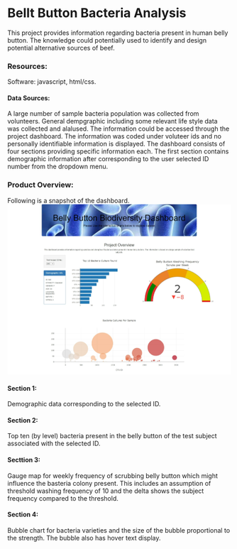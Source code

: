 # Bellt Button Bacteria Analysis
This project provides information regarding bacteria present in human belly button. The knowledge could potentially used to identify and design potential alternative sources of beef.
### Resources:
Software: javascript, html/css.
#### Data Sources: 
A large number of sample bacteria population was collected from volunteers. General dempgraphic including some relevant life style data was collected and alalused. The information could be accessed through the project dashboard. The information was coded under voluteer ids and no personally identifiable information is displayed.
The dashboard consists of four sections providing specific information each. The first section contains demographic information after corresponding to the user selected ID number from the dropdown menu. 
### Product Overview:
Following is a snapshot of the dashboard.
![Belly Botton Diversity Analysis Dashboard](https://github.com/mbandyo/Bacteria_Culture/blob/main/Resources/Belly%20Button%20Bacteria%20Dashboard.jpeg)
#### Section 1:
Demographic data corresponding to the selected ID.
#### Section 2:
Top ten (by level) bacteria present in the belly button of the test subject associated with the selected ID.
#### Secttion 3:
Gauge map for weekly frequency of scrubbing belly button which might influence the basteria colony present.
This includes an assumption of threshold washing frequency of 10 and the delta shows the subject frequency compared to the threshold.
#### Section 4:
Bubble chart for bacteria varieties and the size of the bubble proportional to the strength. The bubble also has hover text display.

